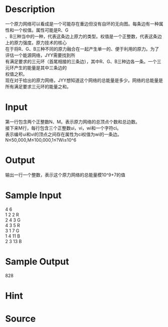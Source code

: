 
# Description

<div class="content"><div>一个原力网络可以看成是一个可能存在重边但没有自环的无向图。每条边有一种属性和一个权值。属性可能是R、G</div>
<div>、B三种当中的一种，代表这条边上原力的类型。权值是一个正整数，代表这条边上的原力强度。原力技术的核心</div>
<div>在于将R、G、B三种不同的原力融合在一起产生单一的、便于利用的原力。为了评估一个能源网络，JYY需要找到所</div>
<div>有满足要求的三元环（首尾相接的三条边），其中R、G、B三种边各一条。一个三元环产生的能量是其中三条边的</div>
<div>权值之积。</div>
<div>现在对于给出的原力网络，JYY想知道这个网络的总能量是多少。网络的总能量是所有满足要求三元环的能量之和。</div>
<div></div>
<p></p></div>

# Input

<div class="content"><div>第一行包含两个正整数N、M。表示原力网络的总顶点个数和总边数。</div>
<div>接下来M行，每行包含三个正整数ui，vi，wi和一个字符ci。</div>
<div>表示编号ui和vi的顶点之间存在属性为ci权值为wi的一条边。</div>
<div>N≤50,000,M≤100,000,1≤?Wi≤10^6</div>
<p></p></div>

# Output

<div class="content"><p>输出一行一个整数，表示这个原力网络的总能量模10^9+7的值</p>
<p></p></div>

# Sample Input

<div class="content"><span class="sampledata">4 6<br/>
1 2 2 R<br/>
2 4 3 G<br/>
4 3 5 R<br/>
3 1 7 G<br/>
1 4 11 B<br/>
2 3 13 B</span></div>

# Sample Output

<div class="content"><span class="sampledata">828</span></div>

# Hint

<div class="content"><p></p></div>

# Source

<div class="content"><p><a href="problemset.php?search="></a></p></div>

